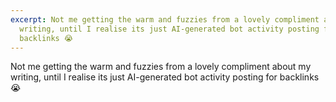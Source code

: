 ```yaml
---
excerpt: Not me getting the warm and fuzzies from a lovely compliment about my
  writing, until I realise its just AI-generated bot activity posting for
  backlinks 😭
---
```

Not me getting the warm and fuzzies from a lovely compliment about my writing, until I realise its just AI-generated bot activity posting for backlinks 😭